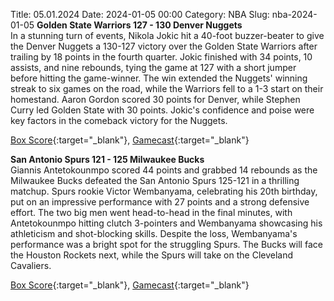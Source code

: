 Title: 05.01.2024
Date: 2024-01-05 00:00
Category: NBA 
Slug: nba-2024-01-05 
**Golden State Warriors 127 - 130 Denver Nuggets**  
In a stunning turn of events, Nikola Jokic hit a 40-foot buzzer-beater to give the Denver Nuggets a 130-127 victory over the Golden State Warriors after trailing by 18 points in the fourth quarter. Jokic finished with 34 points, 10 assists, and nine rebounds, tying the game at 127 with a short jumper before hitting the game-winner. The win extended the Nuggets' winning streak to six games on the road, while the Warriors fell to a 1-3 start on their homestand. Aaron Gordon scored 30 points for Denver, while Stephen Curry led Golden State with 30 points. Jokic's confidence and poise were key factors in the comeback victory for the Nuggets. 

[Box Score](https://www.nba.com/game/den-vs-gsw-0022300478/box-score){:target="_blank"}, [Gamecast](https://www.nba.com/game/den-vs-gsw-0022300478){:target="_blank"}<br>

**San Antonio Spurs 121 - 125 Milwaukee Bucks**  
Giannis Antetokounmpo scored 44 points and grabbed 14 rebounds as the Milwaukee Bucks defeated the San Antonio Spurs 125-121 in a thrilling matchup. Spurs rookie Victor Wembanyama, celebrating his 20th birthday, put on an impressive performance with 27 points and a strong defensive effort. The two big men went head-to-head in the final minutes, with Antetokounmpo hitting clutch 3-pointers and Wembanyama showcasing his athleticism and shot-blocking skills. Despite the loss, Wembanyama's performance was a bright spot for the struggling Spurs. The Bucks will face the Houston Rockets next, while the Spurs will take on the Cleveland Cavaliers. 

[Box Score](https://www.nba.com/game/mil-vs-sas-0022300477/box-score){:target="_blank"}, [Gamecast](https://www.nba.com/game/mil-vs-sas-0022300477){:target="_blank"}<br>

